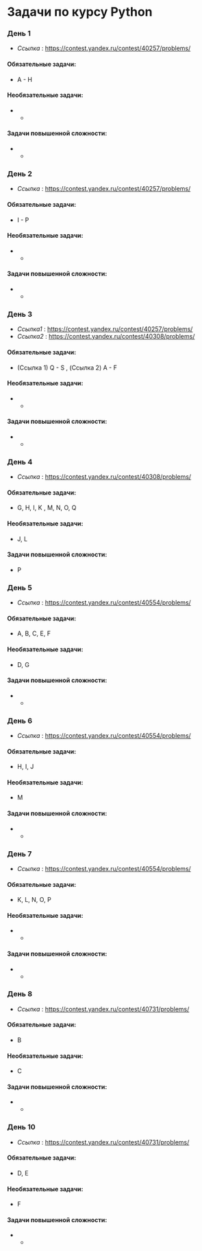 # Задачи по курсу Python

### День 1
* *Ссылка* : https://contest.yandex.ru/contest/40257/problems/

#### Обязательные задачи:
* A - H 

#### Необязательные задачи:
* -

#### Задачи повышенной сложности:
* -

### День 2
* *Ссылка* : https://contest.yandex.ru/contest/40257/problems/

#### Обязательные задачи:
* I - P

#### Необязательные задачи:
* -

#### Задачи повышенной сложности:
* -

### День 3
* *Ссылка1* : https://contest.yandex.ru/contest/40257/problems/
* *Ссылка2* : https://contest.yandex.ru/contest/40308/problems/
#### Обязательные задачи:
* (Ссылка 1) Q - S , (Ссылка 2) A - F

#### Необязательные задачи:
* -

#### Задачи повышенной сложности:
* -

### День 4
* *Ссылка* : https://contest.yandex.ru/contest/40308/problems/
#### Обязательные задачи:
* G, H, I, K , M, N, O, Q

#### Необязательные задачи:
* J, L

#### Задачи повышенной сложности:
* P


### День 5
* *Ссылка* : https://contest.yandex.ru/contest/40554/problems/
#### Обязательные задачи:
* A, B, C, E, F

#### Необязательные задачи:
* D, G

#### Задачи повышенной сложности:
* -


### День 6
* *Ссылка* : https://contest.yandex.ru/contest/40554/problems/
#### Обязательные задачи:
* H, I, J

#### Необязательные задачи:
* M

#### Задачи повышенной сложности:
* -


### День 7
* *Ссылка* : https://contest.yandex.ru/contest/40554/problems/
#### Обязательные задачи:
* K, L, N, O, P

#### Необязательные задачи:
* -

#### Задачи повышенной сложности:
* -

### День 8
* *Ссылка* : https://contest.yandex.ru/contest/40731/problems/
#### Обязательные задачи:
* B

#### Необязательные задачи:
* C

#### Задачи повышенной сложности:
* -


### День 10
* *Ссылка* : https://contest.yandex.ru/contest/40731/problems/
#### Обязательные задачи:
* D, E

#### Необязательные задачи:
* F

#### Задачи повышенной сложности:
* -